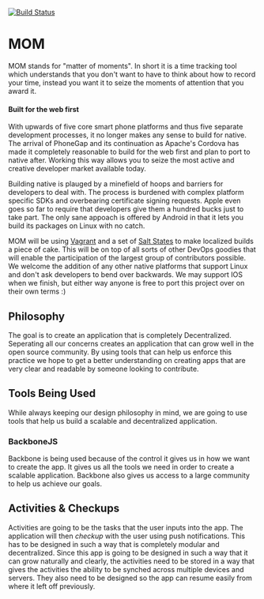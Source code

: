 [![Build Status](https://travis-ci.org/openops/mom.svg?branch=master)](https://travis-ci.org/openops/mom)

MOM
===

MOM stands for "matter of moments". In short it is a time tracking tool which
understands that you don't want to have to think about how to record your time,
instead you want it to seize the moments of attention that you award it.

#### Built for the web first

With upwards of five core smart phone platforms and thus five separate
development processes, it no longer makes any sense to build for native. The
arrival of PhoneGap and its continuation as Apache's Cordova has made it
completely reasonable to build for the web first and plan to port to native
after. Working this way allows you to seize the most active and creative
developer market available today.

Building native is plauged by a minefield of hoops and barriers for developers
to deal with. The process is burdened with complex platform specific SDKs and
overbearing certificate signing requests. Apple even goes so far to require
that developers give them a hundred bucks just to take part. The only sane
appoach is offered by Android in that it lets you build its packages on Linux
with no catch.

MOM will be using [Vagrant](http://vagrantup.com) and a set of
[Salt States](https://github.com/stackstrap/stackstrap-salt) to make localized
builds a piece of cake. This will be on top of all sorts of other DevOps
goodies that will enable the participation of the largest group of contributors
possible. We welcome the addition of any other native platforms that support
Linux and don't ask developers to bend over backwards. We may support IOS when
we finish, but either way anyone is free to port this project over on their own
terms :)

## Philosophy

The goal is to create an application that is completely Decentralized. 
Seperating all our concerns creates an application that
can grow well in the open source community. By using tools that can help us enforce this practice we hope to get a 
better understanding on creating apps that are very clear and readable by someone looking to contribute.

## Tools Being Used

While always keeping our design philosophy in mind, we are going to use tools that help us build a scalable and 
decentralized application.

### BackboneJS

Backbone is being used because of the control it gives us in how we want to create the app. 
It gives us all the tools we need in order to create a scalable application. 
Backbone also gives us access to a large community to help us achieve our goals.

## Activities & Checkups

Activities are going to be the tasks that the user inputs into the app. The application will then *checkup* 
with the user using push notifications. This has to be designed in such a way that is completely modular and decentralized. Since this app is going to be designed in such a way that it can 
grow naturally and clearly, the activities need to be stored in a way that gives the activities the ability to be synched 
across multiple devices and servers. They also need to be designed so the app can resume easily from where it left off
previously.
